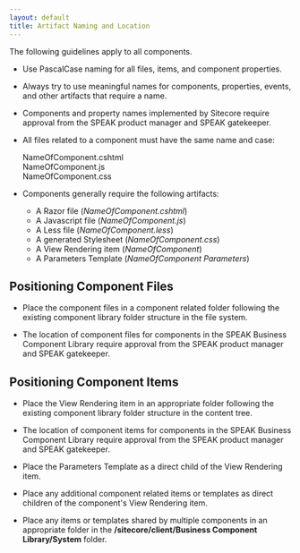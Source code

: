 ```yaml
---
layout: default
title: Artifact Naming and Location
---
```


The following guidelines apply to all components.

- Use PascalCase naming for all files, items, and component properties.

- Always try to use meaningful names for components, properties, events, and other artifacts that require a name.

- Components and property names implemented by Sitecore require approval from the SPEAK product manager and SPEAK gatekeeper.

- All files related to a component must have the same name and case:

    NameOfComponent.cshtml  
    NameOfComponent.js  
    NameOfComponent.css

- Components generally require the following artifacts:

    + A Razor file (*NameOfComponent.cshtml*)  
    + A Javascript file (*NameOfComponent.js*)
    + A Less file (*NameOfComponent.less*)
    + A generated Stylesheet (*NameOfComponent.css*)
    + A View Rendering item (*NameOfComponent*)
    + A Parameters Template (*NameOfComponent Parameters*)

## Positioning Component Files ##

- Place the component files in a component related folder following the existing component library folder structure in the file system.

- The location of component files for components in the SPEAK Business Component Library require approval from the SPEAK product manager and SPEAK gatekeeper.

## Positioning Component Items ##

- Place the View Rendering item in an appropriate folder following the existing component library folder structure in the content tree.

- The location of component items for components in the SPEAK Business Component Library require approval from the SPEAK product manager and SPEAK gatekeeper.

- Place the Parameters Template as a direct child of the View Rendering item.

- Place any additional component related items or templates as direct children of the component's View Rendering item.

- Place any items or templates shared by multiple components in an appropriate folder in the **/sitecore/client/Business Component Library/System** folder.
